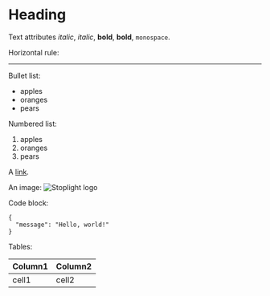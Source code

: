 # Heading

Text attributes _italic_, *italic*, __bold__, **bold**, `monospace`.

Horizontal rule:

---

<i class="fas fa-robot"></i>

Bullet list:

  * apples
  * oranges
  * pears

Numbered list:

  1. apples
  2. oranges
  3. pears

A [link](http://stoplight.io).

An image:
![Stoplight logo](https://pbs.twimg.com/profile_images/641056907474538498/qIbg0pZP_bigger.png)

Code block:

```
{
  "message": "Hello, world!"
}
```

Tables:

| Column1 | Column2 |
| ------- | --------|
| cell1   | cell2   |